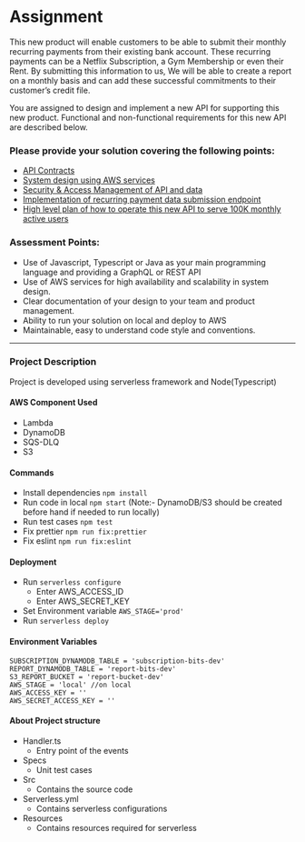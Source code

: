 # Assignment

This new product will enable customers to be able to submit their monthly recurring payments from their existing bank account. These recurring payments can be a Netflix Subscription, a Gym Membership or even their Rent. By submitting this information to us, We will be able to create a report on a monthly basis and can add these successful commitments to their customer’s credit file.

You are assigned to design and implement a new API for supporting this new product. Functional and non-functional requirements for this new API are described below.

### Please provide your solution covering the following points:

- [API Contracts](./docs/APIContract/Readme.md)
- [System design using AWS services](./docs/SystemDesign/Readme.md)
- [Security & Access Management of API and data](./docs/Security/Readme.md)
- [Implementation of recurring payment data submission endpoint](./docs/APIContract/Readme.md)
- [High level plan of how to operate this new API to serve 100K monthly active users](./docs/HighLevelPlan/Readme.md)

### Assessment Points:

- Use of Javascript, Typescript or Java as your main programming language and providing a GraphQL or REST API
- Use of AWS services for high availability and scalability in system design.
- Clear documentation of your design to your team and product management.
- Ability to run your solution on local and deploy to AWS
- Maintainable, easy to understand code style and conventions.

---

### Project Description

Project is developed using serverless framework and Node(Typescript)

#### AWS Component Used

- Lambda
- DynamoDB
- SQS-DLQ
- S3

#### Commands

- Install dependencies `npm install`
- Run code in local `npm start` (Note:- DynamoDB/S3 should be created before hand if needed to run locally)
- Run test cases `npm test`
- Fix prettier `npm run fix:prettier`
- Fix eslint `npm run fix:eslint`

#### Deployment

- Run `serverless configure`
  - Enter AWS_ACCESS_ID
  - Enter AWS_SECRET_KEY
- Set Environment variable `AWS_STAGE='prod'`
- Run `serverless deploy`

#### Environment Variables

```.env
SUBSCRIPTION_DYNAMODB_TABLE = 'subscription-bits-dev'
REPORT_DYNAMODB_TABLE = 'report-bits-dev'
S3_REPORT_BUCKET = 'report-bucket-dev'
AWS_STAGE = 'local' //on local
AWS_ACCESS_KEY = ''
AWS_SECRET_ACCESS_KEY = ''
```

#### About Project structure

- Handler.ts
  - Entry point of the events
- Specs
  - Unit test cases
- Src
  - Contains the source code
- Serverless.yml
  - Contains serverless configurations
- Resources
  - Contains resources required for serverless
